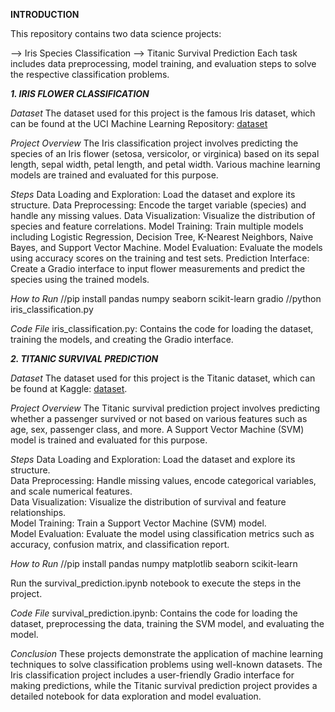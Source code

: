 __INTRODUCTION__

This repository contains two data science projects:

--> Iris Species Classification
--> Titanic Survival Prediction
Each task includes data preprocessing, model training, and evaluation steps to solve the respective classification problems.

*__1. IRIS FLOWER CLASSIFICATION__*

_Dataset_
The dataset used for this project is the famous Iris dataset, which can be found at the UCI Machine Learning Repository: [dataset](https://www.kaggle.com/datasets/arshid/iris-flower-dataset)

_Project Overview_
The Iris classification project involves predicting the species of an Iris flower (setosa, versicolor, or virginica) based on its sepal length, sepal width, petal length, and petal width. Various machine learning models are trained and evaluated for this purpose.

_Steps_
Data Loading and Exploration: Load the dataset and explore its structure.
Data Preprocessing: Encode the target variable (species) and handle any missing values.
Data Visualization: Visualize the distribution of species and feature correlations.
Model Training: Train multiple models including Logistic Regression, Decision Tree, K-Nearest Neighbors, Naive Bayes, and Support Vector Machine.
Model Evaluation: Evaluate the models using accuracy scores on the training and test sets.
Prediction Interface: Create a Gradio interface to input flower measurements and predict the species using the trained models.

_How to Run_
//pip install pandas numpy seaborn scikit-learn gradio
//python iris_classification.py


_Code File_
iris_classification.py: Contains the code for loading the dataset, training the models, and creating the Gradio interface.


*__2. TITANIC SURVIVAL PREDICTION__*

_Dataset_
The dataset used for this project is the Titanic dataset, which can be found at Kaggle: [dataset](https://www.kaggle.com/datasets/ashishkumarjayswal/titanic-datasets).

_Project Overview_
The Titanic survival prediction project involves predicting whether a passenger survived or not based on various features such as age, sex, passenger class, and more. A Support Vector Machine (SVM) model is trained and evaluated for this purpose.<br/>

_Steps_
Data Loading and Exploration: Load the dataset and explore its structure.<br/>
Data Preprocessing: Handle missing values, encode categorical variables, and scale numerical features.<br/>
Data Visualization: Visualize the distribution of survival and feature relationships.<br/>
Model Training: Train a Support Vector Machine (SVM) model.<br/>
Model Evaluation: Evaluate the model using classification metrics such as accuracy, confusion matrix, and classification report.<br/>

_How to Run_
//pip install pandas numpy matplotlib seaborn scikit-learn<br/>

Run the survival_prediction.ipynb notebook to execute the steps in the project.<br/>

_Code File_
survival_prediction.ipynb: Contains the code for loading the dataset, preprocessing the data, training the SVM model, and evaluating the model.<br/>

_Conclusion_
These projects demonstrate the application of machine learning techniques to solve classification problems using well-known datasets. The Iris classification project includes a user-friendly Gradio interface for making predictions, while the Titanic survival prediction project provides a detailed notebook for data exploration and model evaluation.<br/>
